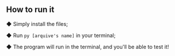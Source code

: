 ## How to run it

◆ Simply install the files;

◆ Run `py [arquive's name]` in your terminal;

◆ The program will run in the terminal, and you'll be able to test it!
